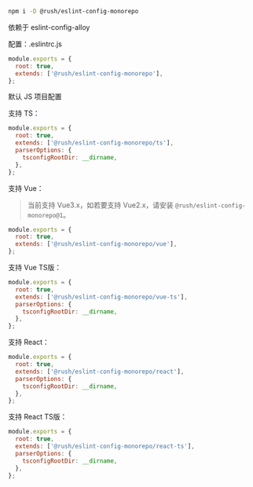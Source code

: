 ```bash
npm i -D @rush/eslint-config-monorepo
```

依赖于 eslint-config-alloy

配置：.eslintrc.js
```js
module.exports = {
  root: true,
  extends: ['@rush/eslint-config-monorepo'],
};
```
默认 JS 项目配置

支持 TS：
```js
module.exports = {
  root: true,
  extends: ['@rush/eslint-config-monorepo/ts'],
  parserOptions: {
    tsconfigRootDir: __dirname,
  },
};
```

支持 Vue：
> 当前支持 Vue3.x，如若要支持 Vue2.x，请安装 `@rush/eslint-config-monorepo@1`。
```js
module.exports = {
  root: true,
  extends: ['@rush/eslint-config-monorepo/vue'],
};
```

支持 Vue TS版：
```js
module.exports = {
  root: true,
  extends: ['@rush/eslint-config-monorepo/vue-ts'],
  parserOptions: {
    tsconfigRootDir: __dirname,
  },
};
```

支持 React：
```js
module.exports = {
  root: true,
  extends: ['@rush/eslint-config-monorepo/react'],
  parserOptions: {
    tsconfigRootDir: __dirname,
  },
};
```

支持 React TS版：
```js
module.exports = {
  root: true,
  extends: ['@rush/eslint-config-monorepo/react-ts'],
  parserOptions: {
    tsconfigRootDir: __dirname,
  },
};
```
